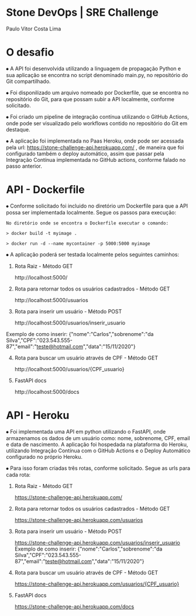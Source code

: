 # Stone DevOps | SRE Challenge
Paulo Vitor Costa Lima

# O desafio
⦁	A API foi desenvolvida utilizando a linguagem de propagação Python e sua aplicação se encontra no script denominado main.py, no repositório do Git compartilhado. 

⦁	Foi disponilizado um arquivo nomeado por Dockerfile, que se encontra no repositório do Git, para que possam subir a API localmente, conforme solicitado.

⦁	Foi criado um pipeline de integração contínua utilizando o GitHub Actions, onde pode ser visualizado pelo workflows contido no repositório do Git em destaque.

⦁	A aplicação foi implementada no Paas Heroku, onde pode ser acessada pela url: https://stone-challenge-api.herokuapp.com/ , de maneira que foi configurado também o deploy automático, assim que passar pela Integração Contínua implementada no GitHub actions, conforme falado no passo anterior.

# API - Dockerfile
⦁	Conforme solicitado foi incluido no diretório um Dockerfile para que a API possa ser implementada localmente. Segue os passos para execução:

	No diretório onde se encontra o Dockerfile executar o comando: 
	
	> docker build -t myimage .
	
	> docker run -d --name mycontainer -p 5000:5000 myimage 
	
⦁	A aplicação poderá ser testada localmente pelos seguintes caminhos:
1.	Rota Raiz - Método GET

	http://localhost:5000/ 
2.	Rota para retornar todos os usuários cadastrados - Método GET

	http://localhost:5000/usuarios 
3.	Rota para inserir um usuário - Método POST

	http://localhost:5000/usuarios/inserir_usuario  
	
Exemplo de como inserir:
 {"nome":"Carlos","sobrenome":"da Silva","CPF":"023.543.555-87","email":"teste@hotmail.com","data":"15/11/2020"}

4.	Rota para buscar um usuário através de CPF - Método GET

	http://localhost:5000/usuarios/{CPF_usuario} 
5.	FastAPI docs

	http://localhost:5000/docs

# API - Heroku
⦁	Foi implementada uma API em python utilizando o FastAPI, onde armazenamos os dados de um usuário como: nome, sobrenome, CPF, email e data de nascimento. A aplicação foi hospedada na plataforma do Heroku, utilizando Integração Contínua com o GitHub Actions e o Deploy Automático configurado no próprio Heroku.

⦁	Para isso foram criadas três rotas, conforme solicitado. Segue as urls para cada rota:

1.	Rota Raiz - Método GET

	https://stone-challenge-api.herokuapp.com/
2.	Rota para retornar todos os usuários cadastrados - Método GET

	https://stone-challenge-api.herokuapp.com/usuarios
3.	Rota para inserir um usuário - Método POST

	https://stone-challenge-api.herokuapp.com/usuarios/inserir_usuario
Exemplo de como inserir:
 {"nome":"Carlos","sobrenome":"da Silva","CPF":"023.543.555-87","email":"teste@hotmail.com","data":"15/11/2020"}
 
4.	Rota para buscar um usuário através de CPF - Método GET

	https://stone-challenge-api.herokuapp.com/usuarios/{CPF_usuario}
5.	FastAPI docs

	https://stone-challenge-api.herokuapp.com/docs



